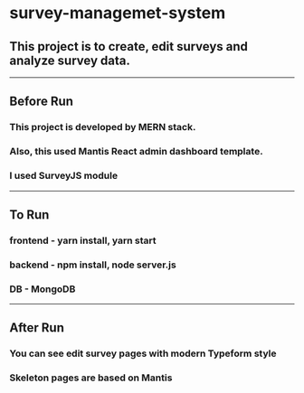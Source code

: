 # survey-managemet-system

## This project is to create, edit surveys and analyze survey data.

---

## Before Run

### This project is developed by MERN stack.

### Also, this used Mantis React admin dashboard template.

### I used SurveyJS module

---

## To Run

### frontend - yarn install, yarn start

### backend - npm install, node server.js

### DB - MongoDB

---

## After Run

### You can see edit survey pages with modern Typeform style

### Skeleton pages are based on Mantis
